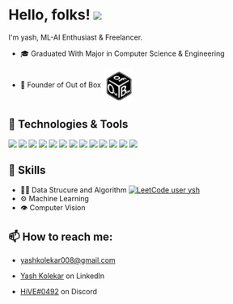 

# Hello, folks! <img src="https://raw.githubusercontent.com/ll-ysh-ll/ll-ysh-ll/blob/master/wave.gif" width="30px">
I'm yash, ML-AI Enthusiast & Freelancer.

- 🎓 Graduated With Major in Computer Science & Engineering
 
- 🤖 Founder of Out of Box <img src="https://github.com/ll-ysh-ll/ll-ysh-ll/blob/master/oob.png" height="70em" align="center" alt="Out of Box" title="Out of Box"/>


## 🔧 Technologies & Tools
![](https://img.shields.io/badge/Code-Python-informational?style=flat&logo=python&logoColor=white&color=2bbc8a)
![](https://img.shields.io/badge/Tools-Anaconda-informational?style=flat&logo=anaconda&logoColor=white&color=2bbc8a)
![](https://img.shields.io/badge/Code-Jupyter_Notebook-informational?style=flat&logo=jupyter&logoColor=white&color=2bbc8a)
![](https://img.shields.io/badge/OS-Windows-informational?style=flat&logo=windows&logoColor=white&color=2bbc8a)
![](https://img.shields.io/badge/OS-Linux-informational?style=flat&logo=linux&logoColor=white&color=2bbc8a)
![](https://img.shields.io/badge/Shell-Bash-informational?style=flat&logo=gnu-bash&logoColor=white&color=2bbc8a)
![](https://img.shields.io/badge/Tool-Keras-informational?style=flat&logo=keras&logoColor=white&color=2bbc8a)
![](https://img.shields.io/badge/Tool-TensorFlow-informational?style=flat&logo=Tensorflow&logoColor=white&color=2bbc8a)
![](https://img.shields.io/badge/Tools-Scikit_learn-informational?style=flat&logo=scikit-learn&logoColor=white&color=2bbc8a)
![](https://img.shields.io/badge/Tools-Pandas-informational?style=flat&logo=pandas&logoColor=white&color=2bbc8a)
![](https://img.shields.io/badge/Tools-NumPy-informational?style=flat&logo=numpy&logoColor=white&color=2bbc8a)
![](https://img.shields.io/badge/Code-PHP-informational?style=flat&logo=php&logoColor=white&color=2bbc8a)
![](https://img.shields.io/badge/Tools-SQL-informational?style=flat&logo=mysql&logoColor=white&color=2bbc8a)

## 🎯 Skills
- 👨‍💻 Data Strucure and Algorithm [![LeetCode user _ysh_](https://img.shields.io/badge/dynamic/json?style=social&labelColor=black&color=%23ffa116&label=Solved&query=solved&url=https%3A%2F%2Fleetcode-badge.vercel.app%2Fapi%2Fusers%2F_ysh_&logo=leetcode&logoColor=yellow)](https://leetcode.com/_ysh_/)
- ⚙️ Machine Learning 
- 👁️ Computer Vision

##  📫 How to reach me:
- yashkolekar008@gmail.com

- [Yash Kolekar](https://www.linkedin.com/in/yash-kolekar-559492116/) on LinkedIn

- [HiVE#0492](./) on Discord
